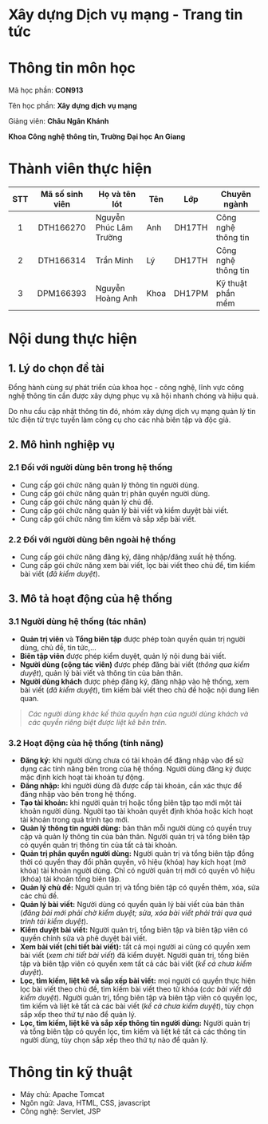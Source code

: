 # Xây dựng Dịch vụ mạng - Trang tin tức

# Thông tin môn học

Mã học phần: **CON913**

Tên học phần: **Xây dựng dịch vụ mạng**

Giảng viên: **Châu Ngân Khánh**

**Khoa Công nghệ thông tin, Trường Đại học An Giang**

# Thành viên thực hiện
| STT | Mã số sinh viên | Họ và tên lót | Tên | Lớp | Chuyên ngành |
|:--:|:--:|---|--|:--:|---|
| 1 | DTH166270 | Nguyễn Phúc Lâm Trường | Anh | DH17TH | Công nghệ thông tin |
| 2 | DTH166314 | Trần Minh | Lý | DH17TH | Công nghệ thông tin |
| 3 | DPM166393 | Nguyễn Hoàng Anh | Khoa | DH17PM | Kỹ thuật phần mềm |

# Nội dung thực hiện
## 1. Lý do chọn đề tài

Đồng hành cùng sự phát triển của khoa học - công nghệ, lĩnh vực công nghệ thông tin cần được xây dựng phục vụ xã hội nhanh chóng và hiệu quả.

Do nhu cầu cập nhật thông tin đó, nhóm xây dựng dịch vụ mạng quản lý tin tức điện tử trực tuyến làm công cụ cho các nhà biên tập và độc giả.
## 2. Mô hình nghiệp vụ
### 2.1 Đối với người dùng bên trong hệ thống
* Cung cấp gói chức năng quản lý thông tin người dùng.
* Cung cấp gói chức năng quản trị phân quyền người dùng.
* Cung cấp gói chức năng quản lý chủ đề.
* Cung cấp gói chức năng quản lý bài viết và kiểm duyệt bài viết.
* Cung cấp gói chức năng tìm kiếm và sắp xếp bài viết.
### 2.2 Đối với người dùng bên ngoài hệ thống
* Cung cấp gói chức năng đăng ký, đăng nhập/đăng xuất hệ thống.
* Cung cấp gói chức năng xem bài viết, lọc bài viết theo chủ đề, tìm kiếm bài viết (*đã kiểm duyệt*).
## 3. Mô tả hoạt động của hệ thống
### 3.1 Người dùng hệ thống (tác nhân)
* **Quản trị viên** và **Tổng biên tập** được phép toàn quyền quản trị người dùng, chủ đề, tin tức,...
* **Biên tập viên** được phép kiểm duyệt, quản lý nội dung bài viết.
* **Người dùng (cộng tác viên)** được phép đăng bài viết (*thông qua kiểm duyệt*), quản lý bài viết và thông tin của bản thân.
* **Người dùng khách** được phép đăng ký, đăng nhập vào hệ thống, xem bài viết (*đã kiểm duyệt*), tìm kiếm bài viết theo chủ đề hoặc nội dung liên quan.

> *Các người dùng khác kế thừa quyền hạn của người dùng khách và các quyền riêng biệt được liệt kê bên trên.*

### 3.2 Hoạt động của hệ thống (tính năng)
* **Đăng ký:** khi người dùng chưa có tài khoản để đăng nhập vào để sử dụng các tính năng bên trong của hệ thống. Người dùng đăng ký được mặc định kích hoạt tài khoản tự động.
* **Đăng nhập:** khi người dùng đã được cấp tài khoản, cần xác thực để đăng nhập vào bên trong hệ thống.
* **Tạo tài khoản:** khi người quản trị hoặc tổng biên tập tạo mới một tài khoản người dùng. Người tạo tài khoản quyết định khóa hoặc kích hoạt tài khoản trong quá trình tạo mới.
* **Quản lý thông tin người dùng:** bản thân mỗi người dùng có quyền truy cập và quản lý thông tin của bản thân. Người quản trị và tổng biên tập có quyền quản trị thông tin của tất cả tài khoản.
* **Quản trị phân quyền người dùng:** Người quản trị và tổng biên tập đồng thời có quyền thay đổi phân quyền, vô hiệu (khóa) hay kích hoạt (mở khóa) tài khoản người dùng. Chỉ có người quản trị mới có quyền vô hiệu (khóa) tài khoản tổng biên tập.
* **Quản lý chủ đề:** Người quản trị và tổng biên tập có quyền thêm, xóa, sửa các chủ đề.
* **Quản lý bài viết:** Người dùng có quyền quản lý bài viết của bản thân (*đăng bài mới phải chờ kiểm duyệt; sửa, xóa bài viết phải trải qua quá trình tái kiểm duyệt*).
* **Kiểm duyệt bài viết:** Người quản trị, tổng biên tập và biên tập viên có quyền chỉnh sửa và phê duyệt bài viết.
* **Xem bài viết (chi tiết bài viết):** tất cả mọi người ai cũng có quyền xem bài viết (*xem chi tiết bài viết*) đã kiểm duyệt. Người quản trị, tổng biên tập và biên tập viên có quyền xem tất cả các bài viết (*kể cả chưa kiểm duyệt*).
* **Lọc, tìm kiếm, liệt kê và sắp xếp bài viết:** mọi người có quyền thực hiện lọc bài viết theo chủ đề, tìm kiếm bài viết theo từ khóa (*các bài viết đã kiểm duyệt*). Người quản trị, tổng biên tập và biên tập viên có quyền lọc, tìm kiếm và liệt kê tất cả các bài viết (*kể cả chưa kiểm duyệt*), tùy chọn sắp xếp theo thứ tự nào để quản lý.
* **Lọc, tìm kiếm, liệt kê và sắp xếp thông tin người dùng:** Người quản trị và tổng biên tập có quyền lọc, tìm kiếm và liệt kê tất cả các thông tin người dùng, tùy chọn sắp xếp theo thứ tự nào để quản lý.

# Thông tin kỹ thuật
* Máy chủ: Apache Tomcat
* Ngôn ngữ: Java, HTML, CSS, javascript
* Công nghệ: Servlet, JSP
